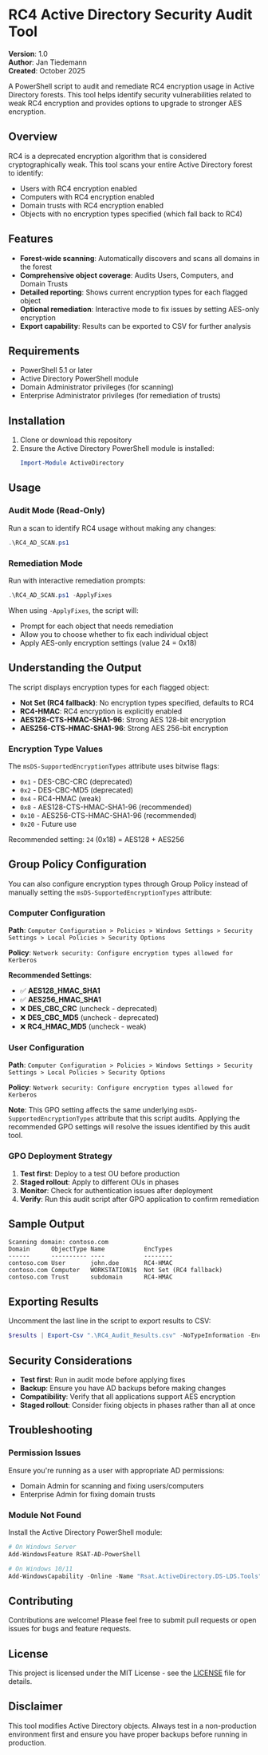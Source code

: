 # RC4 Active Directory Security Audit Tool

**Version**: 1.0  
**Author**: Jan Tiedemann  
**Created**: October 2025

A PowerShell script to audit and remediate RC4 encryption usage in Active Directory forests. This tool helps identify security vulnerabilities related to weak RC4 encryption and provides options to upgrade to stronger AES encryption.

## Overview

RC4 is a deprecated encryption algorithm that is considered cryptographically weak. This tool scans your entire Active Directory forest to identify:
- Users with RC4 encryption enabled
- Computers with RC4 encryption enabled  
- Domain trusts with RC4 encryption enabled
- Objects with no encryption types specified (which fall back to RC4)

## Features

- **Forest-wide scanning**: Automatically discovers and scans all domains in the forest
- **Comprehensive object coverage**: Audits Users, Computers, and Domain Trusts
- **Detailed reporting**: Shows current encryption types for each flagged object
- **Optional remediation**: Interactive mode to fix issues by setting AES-only encryption
- **Export capability**: Results can be exported to CSV for further analysis

## Requirements

- PowerShell 5.1 or later
- Active Directory PowerShell module
- Domain Administrator privileges (for scanning)
- Enterprise Administrator privileges (for remediation of trusts)

## Installation

1. Clone or download this repository
2. Ensure the Active Directory PowerShell module is installed:
   ```powershell
   Import-Module ActiveDirectory
   ```

## Usage

### Audit Mode (Read-Only)

Run a scan to identify RC4 usage without making any changes:

```powershell
.\RC4_AD_SCAN.ps1
```

### Remediation Mode

Run with interactive remediation prompts:

```powershell
.\RC4_AD_SCAN.ps1 -ApplyFixes
```

When using `-ApplyFixes`, the script will:
- Prompt for each object that needs remediation
- Allow you to choose whether to fix each individual object
- Apply AES-only encryption settings (value 24 = 0x18)

## Understanding the Output

The script displays encryption types for each flagged object:

- **Not Set (RC4 fallback)**: No encryption types specified, defaults to RC4
- **RC4-HMAC**: RC4 encryption is explicitly enabled
- **AES128-CTS-HMAC-SHA1-96**: Strong AES 128-bit encryption
- **AES256-CTS-HMAC-SHA1-96**: Strong AES 256-bit encryption

### Encryption Type Values

The `msDS-SupportedEncryptionTypes` attribute uses bitwise flags:
- `0x1` - DES-CBC-CRC (deprecated)
- `0x2` - DES-CBC-MD5 (deprecated)
- `0x4` - RC4-HMAC (weak)
- `0x8` - AES128-CTS-HMAC-SHA1-96 (recommended)
- `0x10` - AES256-CTS-HMAC-SHA1-96 (recommended)
- `0x20` - Future use

Recommended setting: `24` (0x18) = AES128 + AES256

## Group Policy Configuration

You can also configure encryption types through Group Policy instead of manually setting the `msDS-SupportedEncryptionTypes` attribute:

### Computer Configuration
**Path**: `Computer Configuration > Policies > Windows Settings > Security Settings > Local Policies > Security Options`

**Policy**: `Network security: Configure encryption types allowed for Kerberos`

**Recommended Settings**:
- ✅ **AES128_HMAC_SHA1**
- ✅ **AES256_HMAC_SHA1** 
- ❌ **DES_CBC_CRC** (uncheck - deprecated)
- ❌ **DES_CBC_MD5** (uncheck - deprecated)
- ❌ **RC4_HMAC_MD5** (uncheck - weak)

### User Configuration
**Path**: `Computer Configuration > Policies > Windows Settings > Security Settings > Local Policies > Security Options`

**Policy**: `Network security: Configure encryption types allowed for Kerberos`

**Note**: This GPO setting affects the same underlying `msDS-SupportedEncryptionTypes` attribute that this script audits. Applying the recommended GPO settings will resolve the issues identified by this audit tool.

### GPO Deployment Strategy
1. **Test first**: Deploy to a test OU before production
2. **Staged rollout**: Apply to different OUs in phases
3. **Monitor**: Check for authentication issues after deployment
4. **Verify**: Run this audit script after GPO application to confirm remediation

## Sample Output

```
Scanning domain: contoso.com
Domain      ObjectType Name           EncTypes
------      ---------- ----           --------
contoso.com User       john.doe       RC4-HMAC
contoso.com Computer   WORKSTATION1$  Not Set (RC4 fallback)
contoso.com Trust      subdomain      RC4-HMAC
```

## Exporting Results

Uncomment the last line in the script to export results to CSV:

```powershell
$results | Export-Csv ".\RC4_Audit_Results.csv" -NoTypeInformation -Encoding UTF8
```

## Security Considerations

- **Test first**: Run in audit mode before applying fixes
- **Backup**: Ensure you have AD backups before making changes
- **Compatibility**: Verify that all applications support AES encryption
- **Staged rollout**: Consider fixing objects in phases rather than all at once

## Troubleshooting

### Permission Issues
Ensure you're running as a user with appropriate AD permissions:
- Domain Admin for scanning and fixing users/computers
- Enterprise Admin for fixing domain trusts

### Module Not Found
Install the Active Directory PowerShell module:
```powershell
# On Windows Server
Add-WindowsFeature RSAT-AD-PowerShell

# On Windows 10/11
Add-WindowsCapability -Online -Name "Rsat.ActiveDirectory.DS-LDS.Tools"
```

## Contributing

Contributions are welcome! Please feel free to submit pull requests or open issues for bugs and feature requests.

## License

This project is licensed under the MIT License - see the [LICENSE](LICENSE) file for details.

## Disclaimer

This tool modifies Active Directory objects. Always test in a non-production environment first and ensure you have proper backups before running in production.